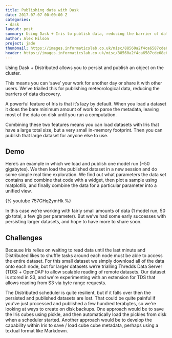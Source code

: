 ```yaml
---
title: Publishing data with Dask 
date: 2017-07-07 00:00:00 Z
categories:
- dask
layout: post
summary: Using Dask + Iris to publish data, reducing the barrier of data discovery.
author: Alex Hilson
project: jade
thumbnail: https://images.informaticslab.co.uk/misc/88560a2f4ca6587cde68e66aac9a88a9.png
header: https://images.informaticslab.co.uk/misc/88560a2f4ca6587cde68e66aac9a88a9.png
---
```


Using Dask + Distributed allows you to persist and publish an object on the cluster.

This means you can ‘save’ your work for another day or share it with other users. We’ve trialled this for publishing meteorological data, reducing the barriers of data discovery.

A powerful feature of Iris is that it’s lazy by default. When you load a dataset it does the bare minimum amount of work to parse the metadata, leaving most of the data on disk until you run a computation. 

Combining these two features means you can load datasets with Iris that have a large total size, but a very small in-memory footprint. Then you can publish that large dataset for anyone else to use. 

## Demo

Here’s an example in which we load and publish one model run (~50 gigabytes). We then load the published dataset in a new session and do some simple real time exploration. We find out what parameters the data set contains and combine that code with a widget, then plot a sample using matplotlib, and finally combine the data for a particular parameter into a unified view. 

{% youtube 757GHq2ymHk %}

In this case we’re working with fairly small amounts of data (1 model run, 50 gb total, a few gb per parameter). But we’ve had some early successes with persisting larger datasets, and hope to have more to share soon. 

## Challenges

Because Iris relies on waiting to read data until the last minute and Distributed likes to shuffle tasks around each node must be able to access the entire dataset. For this small dataset we simply download all of the data onto each node, but for larger datasets we’re trialling Thredds Data Server (TDS) + OpenDAP to allow scalable reading of remote datasets. Our dataset is stored in S3, and we're experimenting with an extension for TDS that allows reading from S3 via byte range requests.

The Distributed scheduler is quite resilient, but if it falls over then the persisted and published datasets are lost. That could be quite painful if you’ve just processed and published a few hundred terabytes, so we’re looking at ways to create on disk backups. One approach would be to save the Iris cubes using pickle, and then automatically load the pickles from disk when a scheduler started. Another approach would be to develop the capability within Iris to save / load cube cube metadata, perhaps using a textual format like Markdown.

